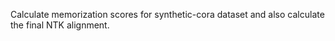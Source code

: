 Calculate memorization scores for synthetic-cora dataset and also calculate the final NTK alignment.
